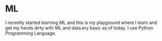 # ML
I recently started learning ML and this is my playground where I learn and get my hands dirty with ML and data.ery basic as of today. I use Python Programming Language.
